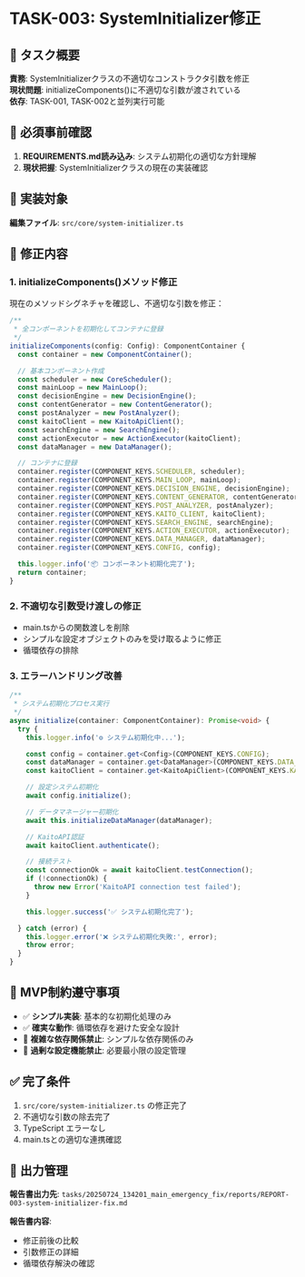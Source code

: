 # TASK-003: SystemInitializer修正

## 🎯 タスク概要
**責務**: SystemInitializerクラスの不適切なコンストラクタ引数を修正  
**現状問題**: initializeComponents()に不適切な引数が渡されている  
**依存**: TASK-001, TASK-002と並列実行可能

## 📄 必須事前確認
1. **REQUIREMENTS.md読み込み**: システム初期化の適切な方針理解
2. **現状把握**: SystemInitializerクラスの現在の実装確認

## 📂 実装対象
**編集ファイル**: `src/core/system-initializer.ts`

## 🔧 修正内容

### 1. initializeComponents()メソッド修正
現在のメソッドシグネチャを確認し、不適切な引数を修正：

```typescript
/**
 * 全コンポーネントを初期化してコンテナに登録
 */
initializeComponents(config: Config): ComponentContainer {
  const container = new ComponentContainer();

  // 基本コンポーネント作成
  const scheduler = new CoreScheduler();
  const mainLoop = new MainLoop();
  const decisionEngine = new DecisionEngine();
  const contentGenerator = new ContentGenerator();
  const postAnalyzer = new PostAnalyzer();
  const kaitoClient = new KaitoApiClient();
  const searchEngine = new SearchEngine();
  const actionExecutor = new ActionExecutor(kaitoClient);
  const dataManager = new DataManager();

  // コンテナに登録
  container.register(COMPONENT_KEYS.SCHEDULER, scheduler);
  container.register(COMPONENT_KEYS.MAIN_LOOP, mainLoop);
  container.register(COMPONENT_KEYS.DECISION_ENGINE, decisionEngine);
  container.register(COMPONENT_KEYS.CONTENT_GENERATOR, contentGenerator);
  container.register(COMPONENT_KEYS.POST_ANALYZER, postAnalyzer);
  container.register(COMPONENT_KEYS.KAITO_CLIENT, kaitoClient);
  container.register(COMPONENT_KEYS.SEARCH_ENGINE, searchEngine);
  container.register(COMPONENT_KEYS.ACTION_EXECUTOR, actionExecutor);
  container.register(COMPONENT_KEYS.DATA_MANAGER, dataManager);
  container.register(COMPONENT_KEYS.CONFIG, config);

  this.logger.info('📦 コンポーネント初期化完了');
  return container;
}
```

### 2. 不適切な引数受け渡しの修正
- main.tsからの関数渡しを削除
- シンプルな設定オブジェクトのみを受け取るように修正
- 循環依存の排除

### 3. エラーハンドリング改善
```typescript
/**
 * システム初期化プロセス実行
 */
async initialize(container: ComponentContainer): Promise<void> {
  try {
    this.logger.info('⚙️ システム初期化中...');

    const config = container.get<Config>(COMPONENT_KEYS.CONFIG);
    const dataManager = container.get<DataManager>(COMPONENT_KEYS.DATA_MANAGER);
    const kaitoClient = container.get<KaitoApiClient>(COMPONENT_KEYS.KAITO_CLIENT);

    // 設定システム初期化
    await config.initialize();

    // データマネージャー初期化
    await this.initializeDataManager(dataManager);

    // KaitoAPI認証
    await kaitoClient.authenticate();

    // 接続テスト
    const connectionOk = await kaitoClient.testConnection();
    if (!connectionOk) {
      throw new Error('KaitoAPI connection test failed');
    }

    this.logger.success('✅ システム初期化完了');

  } catch (error) {
    this.logger.error('❌ システム初期化失敗:', error);
    throw error;
  }
}
```

## 🚫 MVP制約遵守事項
- ✅ **シンプル実装**: 基本的な初期化処理のみ
- ✅ **確実な動作**: 循環依存を避けた安全な設計
- 🚫 **複雑な依存関係禁止**: シンプルな依存関係のみ
- 🚫 **過剰な設定機能禁止**: 必要最小限の設定管理

## ✅ 完了条件
1. `src/core/system-initializer.ts` の修正完了
2. 不適切な引数の除去完了
3. TypeScript エラーなし
4. main.tsとの適切な連携確認

## 📄 出力管理
**報告書出力先**: `tasks/20250724_134201_main_emergency_fix/reports/REPORT-003-system-initializer-fix.md`

**報告書内容**:
- 修正前後の比較
- 引数修正の詳細
- 循環依存解決の確認